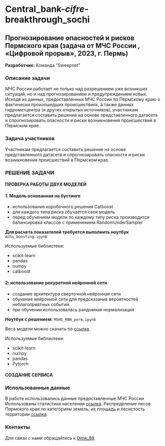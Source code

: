 # Central_bank-_cifre_-breakthrough_sochi
## Прогнозирование опасностей и рисков Пермского края (задача от МЧС России , «Цифровой прорыв», 2023, г. Пермь)

**Разработчик:** Команда "Sweepnet"

### Описание задачи
МЧС России работает не только над разрешением уже возникших ситуаций, но и над прогнозированием и предупреждением новых. Исходя из данных, предоставленных МЧС России по Пермскому краю о фактически произошедших происшествиях, а также данных гидрометцентра (и других открытых источников), участникам предлагается составить решение на основе представленного датасета и спрогнозировать опасности и риски возникновения происшествий в Пермском крае..

### Задача участников
Участникам предлагается составить решение на основе представленного датасета и спрогнозировать опасности и риски возникновения происшествий в Пермском крае.

### РЕШЕНИЕ ЗАДАЧИ

#### ПРОВЕРКА РАБОТЫ ДВУХ МОДЕЛЕЙ
#### 1. Модель основанная на бустинге 
- использование коробочного решения Catboost
- для каждого типа риска обучается своя модель
- перед обучением модели по каждому типу риска производится балансировка классов с применением RandomUnderSampler

**Для расчета показателей требуется выполнить ноутбук** `mchs_boosting.ipynb`

Используемые библиотеки:
- scikit-learn
- pandas
- numpy
- catboost

#### 2: использование рекуретной нейронной сети
- создание архитектура сверточной нейронная сети
- обучение нейронной сети для предсказание вероятностей неблагоприятных событий
- при обучении использовалась рандомная нормализация

**Ноутбук с решением:** `MSHS_RNN_perm.ipynb`

Веса модели можно скачать по [ссылке](https://colab.research.google.com](https://drive.google.com/file/d/1bdPrDfgm8u7i6dN8M8WFFskpfNxf0y6J/view?usp=drive_link)).

Используемые библиотеки:
- scikit-learn
- numpy
- pandas
- Pytorch

#### СОЗДАНИЕ СЕРВИСА



### Использованные данные
В работе использовались данные предоставленные МЧС России
Использованы статистика населения [ссылка](https://www.statdata.ru/naselenie/permskogo-kraya).
Распределение лесов Пермского края по категориям  земель, их площадь и лесистость территории [ссылка](http://chastinskij.permarea.ru/shaburovskoe/Organy-vlasti/zashhita_naselenija/15850/). 



### Контакты
Для связи с нами обращайтесь к [Dimk_88](https://t.me/Dimk_88).
